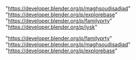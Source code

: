 "https://developer.blender.org/p/maghsoudisadjad"
"https://developer.blender.org/p/explorebase"
"https://developer.blender.org/p/familyprty"
"https://developer.blender.org/p/jysk"
 
"https://developer.blender.org/p/familyprty"
"https://developer.blender.org/p/maghsoudisadjad"
"https://developer.blender.org/p/explorebase"
 
